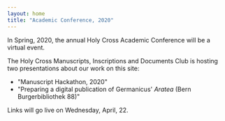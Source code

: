 ```yaml
---
layout: home
title: "Academic Conference, 2020"
---
```


In Spring, 2020, the annual Holy Cross Academic Conference will be a virtual event.

The Holy Cross Manuscripts, Inscriptions and Documents Club is hosting two presentations about our work on this site:


- "Manuscript Hackathon, 2020"
- "Preparing a digital publication of Germanicus' *Aratea* (Bern Burgerbibliothek 88)"

Links will go live on Wednesday, April, 22.
